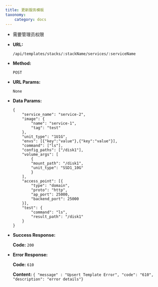 ```yaml
---
title: 更新服务模板
taxonomy:
    category: docs
---
```


- 需要管理员权限

* **URL:**

    `/api/templates/stacks/:stackName/services/:serviceName`

* **Method:**

    `POST`

* **URL Params:**

    `None`

* **Data Params:**

    ```
    {
        "service_name": "service-2",
        "image": {
            "name": "service-1",
            "tag": "test"
        },
        "unit_type": "1U1G",
        "envs": [{"key":"value"},{"key":"value"}],
        "command": ["ls"],
        "config_paths": ["/disk1"],
        "volume_args": [
            {
            "mount_path": "/disk1",
            "unit_type": "SSD1_10G"
            }
        ],
        "access_point": [{
            "type": "domain",
            "proto": "http",
            "ap_port": 25000,
            "backend_port": 25000
        }],
        "test": {
            "command": "ls",
            "result_path": "/disk1"
        }
    }
    ```

* **Success Response:**

	**Code:** `200`

* **Error Response:**

	**Code:** `610`
  	
  	**Content:** `{ "message" : "Upsert Template Error", "code": "610", "description": "error details"}`